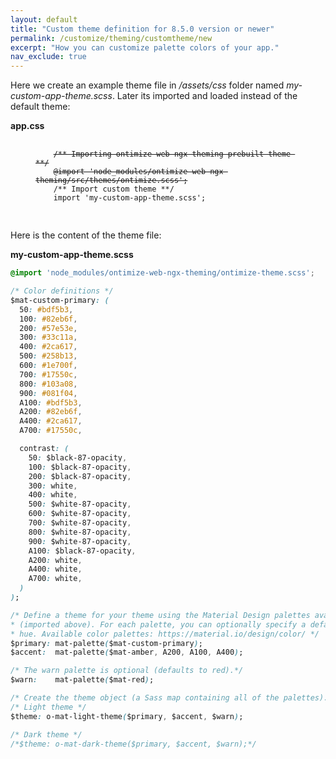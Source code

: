 ```yaml
---
layout: default
title: "Custom theme definition for 8.5.0 version or newer"
permalink: /customize/theming/customtheme/new
excerpt: "How you can customize palette colors of your app."
nav_exclude: true
---
```

Here we create an example theme file in */assets/css* folder named *my-custom-app-theme.scss*. Later its imported and loaded instead of the default theme:

**app.css**
<figure class="highlight">
  <pre>
    <code>
    <del>/** Importing ontimize-web-ngx-theming prebuilt theme **/</del>
    <del>@import 'node_modules/ontimize-web-ngx-theming/src/themes/ontimize.scss';</del>
    /** Import custom theme **/
    import 'my-custom-app-theme.scss';
    </code>
  </pre>
</figure>

Here is the content of the theme file:

**my-custom-app-theme.scss**
```css
@import 'node_modules/ontimize-web-ngx-theming/ontimize-theme.scss';

/* Color definitions */
$mat-custom-primary: (
  50: #bdf5b3,
  100: #82eb6f,
  200: #57e53e,
  300: #33c11a,
  400: #2ca617,
  500: #258b13,
  600: #1e700f,
  700: #17550c,
  800: #103a08,
  900: #081f04,
  A100: #bdf5b3,
  A200: #82eb6f,
  A400: #2ca617,
  A700: #17550c,

  contrast: (
    50: $black-87-opacity,
    100: $black-87-opacity,
    200: $black-87-opacity,
    300: white,
    400: white,
    500: $white-87-opacity,
    600: $white-87-opacity,
    700: $white-87-opacity,
    800: $white-87-opacity,
    900: $white-87-opacity,
    A100: $black-87-opacity,
    A200: white,
    A400: white,
    A700: white,
  )
);

/* Define a theme for your theme using the Material Design palettes available in palette.scss
* (imported above). For each palette, you can optionally specify a default, lighter, and darker
* hue. Available color palettes: https://material.io/design/color/ */
$primary: mat-palette($mat-custom-primary);
$accent:  mat-palette($mat-amber, A200, A100, A400);

/* The warn palette is optional (defaults to red).*/
$warn:    mat-palette($mat-red);

/* Create the theme object (a Sass map containing all of the palettes). */
/* Light theme */
$theme: o-mat-light-theme($primary, $accent, $warn);

/* Dark theme */
/*$theme: o-mat-dark-theme($primary, $accent, $warn);*/
```